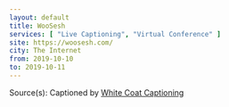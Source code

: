 ```yaml
---
layout: default
title: WooSesh
services: [ "Live Captioning", "Virtual Conference" ]
site: https://woosesh.com/
city: The Internet
from: 2019-10-10
to: 2019-10-11
---
```


Source(s): Captioned by [White Coat Captioning](http://www.whitecoatcaptioning.com/)